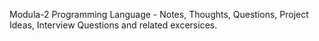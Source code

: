 Modula-2 Programming Language - Notes, Thoughts, Questions, Project Ideas, Interview Questions and related excersices. 
